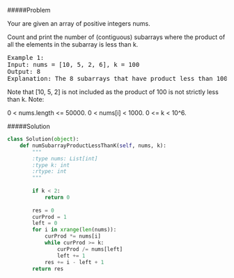 #####Problem

Your are given an array of positive integers nums.

Count and print the number of (contiguous) subarrays where the product of all the elements in the subarray is less than k.
<pre>
Example 1:
Input: nums = [10, 5, 2, 6], k = 100
Output: 8
Explanation: The 8 subarrays that have product less than 100 are: [10], [5], [2], [6], [10, 5], [5, 2], [2, 6], [5, 2, 6].
</pre>
Note that [10, 5, 2] is not included as the product of 100 is not strictly less than k.
Note:

0 < nums.length <= 50000.
0 < nums[i] < 1000.
0 <= k < 10^6.

#####Solution
```python
class Solution(object):
    def numSubarrayProductLessThanK(self, nums, k):
        """
        :type nums: List[int]
        :type k: int
        :rtype: int
        """
        
        if k < 2:
            return 0
        
        res = 0
        curProd = 1
        left = 0
        for i in xrange(len(nums)):
            curProd *= nums[i]
            while curProd >= k:
                curProd /= nums[left]
                left += 1
            res += i - left + 1
        return res
```